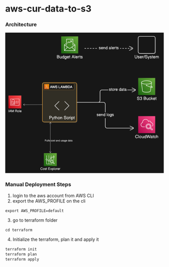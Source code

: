 # aws-cur-data-to-s3

### Architecture
![alt text](./documentation/aws-cur-data-to-s3.png)


### Manual Deployment Steps
1. login to the aws account from AWS CLI
2. export the AWS_PROFILE on the cli
```
export AWS_PROFILE=default
```
3. go to terraform folder
```
cd terraform
```
4. Initialize the terraform, plan it and apply it
```
terraform init
terraform plan
terraform apply
```